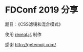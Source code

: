 # FDConf 2019 分享

题目：《CSS滤镜和混合模式》

使用 [reveal.js](https://github.com/hakimel/reveal.js) 制作

感谢 http://getemoji.com/